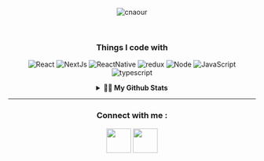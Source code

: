<div align="center">
<p align="center"> <img src="https://user-images.githubusercontent.com/52707617/186501720-8d44bc8a-197d-4151-a644-50c57e8a728d.png" alt="cnaour" /> </p>

<br />
<h3>Things I code with</h3>
<p>
  <img alt="React" src="https://img.shields.io/badge/React-20232A?style=for-the-badge&logo=react&logoColor=61DAFB" />
  <img alt="NextJs" src="https://img.shields.io/badge/-NextJs-43853d?style=for-the-badge&logo=Next.js&logoColor=white" />
   <img alt="ReactNative" src="https://img.shields.io/badge/React_Native-20232A?style=for-the-badge&logo=react&logoColor=61DAFB" />
    <img alt="redux" src="https://img.shields.io/badge/Redux-593D88?style=for-the-badge&logo=redux&logoColor=white" />
    <img alt="Node" src="https://img.shields.io/badge/Node.js-43853D?style=for-the-badge&logo=node.js&logoColor=white" />
  <img alt="JavaScript" src="https://img.shields.io/badge/javascript%20-%23323330.svg?&style=for-the-badge&logo=javascript&logoColor=%23F7DF1E"/>
  <img alt="typescript" src="https://img.shields.io/badge/TypeScript-007ACC?style=for-the-badge&logo=typescript&logoColor=white" />
  
</p>
<details>
  <summary><b>👨‍💻 My Github Stats</b></summary>
  <br />
  <img height="180em" src="https://github-profile-summary-cards.vercel.app/api/cards/profile-details?username=ChadiNaour&theme=radical" />
  <br/>
  <img height="180em" src="https://github-profile-summary-cards.vercel.app/api/cards/productive-time?username=ChadiNaour&theme=radical"/>
  <img height="180em" src="https://github-profile-summary-cards.vercel.app/api/cards/stats?username=ChadiNaour&theme=radical"/>
  <img height="180em" src="https://github-profile-summary-cards.vercel.app/api/cards/repos-per-language?username=ChadiNaour&theme=radical"/>
  <img height="180em" src="https://github-profile-summary-cards.vercel.app/api/cards/most-commit-language?username=ChadiNaour&theme=radical"/>

  ![Top Langs](https://github-readme-stats.vercel.app/api/top-langs/?username=ChadiNaour&langs_count=10&theme=radical&hide=c,Makefile)
  </details>
  
 <hr />
<h3 align="center">Connect with me :</h3>

<p align="center">
  <a href="mailto:naourchadi@gmail.com" target="_blank"><img src="https://user-images.githubusercontent.com/44867969/173248274-56810d67-1340-43e4-a52c-65a365c81340.png" width="50" /></a>
<a href="https://www.linkedin.com/in/chadi-naour-495506209/"><img src="https://user-images.githubusercontent.com/44867969/173248278-17f361c6-61f5-42fa-84c8-0e2ff8309b85.png" width="50" /></a>
</p>
<br />

